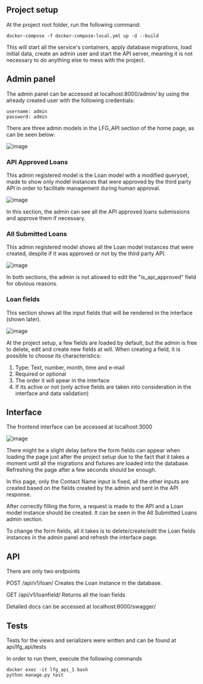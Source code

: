 ## Project setup

At the project root folder, run the following command:
```
docker-compose -f docker-compose-local.yml up -d --build
```

This will start all the service's containers, apply
database migrations, load initial data, create an admin user
and start the API server, meaning it is not necessary to do anything else
to mess with the project.


## Admin panel

The admin panel can be accessed at localhost:8000/admin/ by using the already created user
with the following credentials:
```
username: admin
password: admin
```
There are three admin models in the LFG_API section of the home page, as can be seen below:

![image](https://github.com/ulyssesmtr/lfg/assets/73036888/95498f21-fbc5-4a1c-acae-0343a39a68c3)


### API Approved Loans

This admin registered model is the Loan model with a modified queryset, made to show
only model instances that were approved by the third party API in order to facilitate
management during human approval.

![image](https://github.com/ulyssesmtr/lfg/assets/73036888/22d3dedc-6bef-418c-9e75-8541d476d645)

In this section, the admin can see all the API approved loans submissions and approve them if
necessary.


### All Submitted Loans

This admin registered model shows all the Loan model instances that were created, despite
if it was approved or not by the third party API.

![image](https://github.com/ulyssesmtr/lfg/assets/73036888/082ef7c6-626f-4feb-ba18-5ec482772a5a)


In both sections, the admin is not allowed to edit the "is_api_approved" field for obvious reasons.

### Loan fields

This section shows all the input fields that will be rendered in the interface (shown later).

![image](https://github.com/ulyssesmtr/lfg/assets/73036888/510e3913-683b-46a5-8ae2-33dcd23df73a)

At the project setup, a few fields are loaded by default, but the admin is free to delete,
edit and create new fields at will. When creating a field, it is possible to choose its
characteristics:

1. Type: Text, number, month, time and e-mail
2. Required or optional
3. The order it will apear in the interface
4. If its active or not (only active fields are taken into consideration in the interface and
data validation)

## Interface

The frontend interface can be accessed at localhost:3000

![image](https://github.com/ulyssesmtr/lfg/assets/73036888/cd96d6f1-8897-4164-981e-1ea05bd4c14f)


There might be a slight delay before the form fields can appear when loading the page just after the project setup
due to the fact that it takes a moment until all the migrations and fixtures are loaded
into the database. Refreshing the page after a few seconds should be enough.

In this page, only the Contact Name input is fixed, all the other inputs are created based on the
fields created by the admin and sent in the API response.

After correctly filling the form, a request is made to the API and a Loan model instance
should be created. It can be seen in the All Submitted Loans admin section.

To change the form fields, all it takes is to delete/create/edit the Loan fields instances
in the admin panel and refresh the interface page.

## API

There are only two endpoints

POST /api/v1/loan/
Creates the Loan instance in the database.

GET /api/v1/loanfield/
Returns all the loan fields 

Detailed docs can be accessed at localhost:8000/swagger/

## Tests

Tests for the views and serializers were written and can be found at
api/lfg_api/tests

In order to run them, execute the following commands

```
docker exec -it lfg_api_1 bash
python manage.py test
```

















